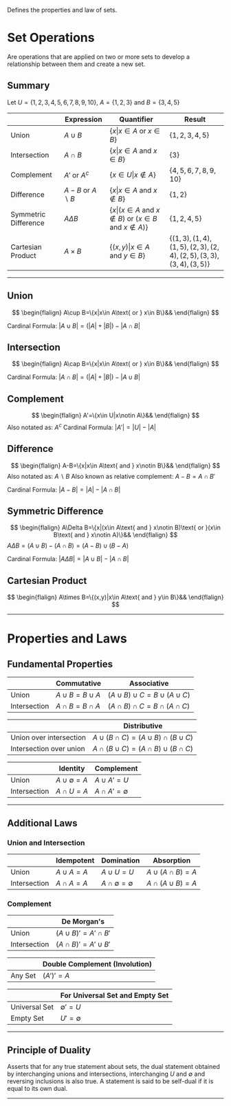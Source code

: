 Defines the properties and law of sets.

# Set Operations
Are operations that are applied on two or more sets to develop a relationship between them and create a new set.
## Summary
Let $U=\{1,2,3,4,5,6,7,8,9,10\}$, $A=\{1,2,3\}$ and $B=\{3,4,5\}$

|                      | Expression               | Quantifier                                                                       | Result                                                      |
| -------------------- | ------------------------ | -------------------------------------------------------------------------------- | ----------------------------------------------------------- |
| Union                | $A\cup B$                | $\{x\|x\in A\text{ or } x\in B\}$                                                | $\{1,2,3,4,5\}$                                             |
| Intersection         | $A\cap B$                | $\{x\|x\in A\text{ and } x\in B\}$                                               | $\{3\}$                                                     |
| Complement           | $A'$ or $A^c$            | $\{x\in U\|x\notin A\}$                                                          | $\{4,5,6,7,8,9,10\}$                                        |
| Difference           | $A-B$ or $A\backslash B$ | $\{x\|x\in A\text{ and } x\notin B\}$                                            | $\{1,2\}$                                                   |
| Symmetric Difference | $A\Delta B$              | $\{x\|(x\in A\text{ and } x\notin B)\text{ or }(x\in B\text{ and } x\notin A)\}$ | $\{1,2,4,5\}$                                               |
| Cartesian Product    | $A\times B$              | $\{(x,y)\|x\in A\text{ and } y\in B\}$                                           | $\{(1,3),(1,4),(1,5),(2,3),(2,4),(2,5),(3,3),(3,4),(3,5)\}$ |

---
## Union
$$
\begin{flalign}
A\cup B=\{x|x\in A\text{ or } x\in B\}&&
\end{flalign}
$$

Cardinal Formula: $|A\cup B|=(|A|+|B|)-|A\cap B|$
## Intersection
$$
\begin{flalign}
A\cap B=\{x|x\in A\text{ or } x\in B\}&&
\end{flalign}
$$

Cardinal Formula: $|A\cap B|=(|A|+|B|)-|A\cup B|$
## Complement
$$
\begin{flalign}
A'=\{x\in U|x\notin A\}&&
\end{flalign}
$$
Also notated as: $A^c$
Cardinal Formula: $|A'|=|U|-|A|$
## Difference
$$
\begin{flalign}
A-B=\{x|x\in A\text{ and } x\notin B\}&&
\end{flalign}
$$
Also notated as: $A\backslash B$
Also known as relative complement: $A-B=A\cap B'$

Cardinal Formula: $|A-B|=|A|-|A\cap B|$
## Symmetric Difference
$$
\begin{flalign}
A\Delta B=\{x|(x\in A\text{ and } x\notin B)\text{ or }(x\in B\text{ and } x\notin A)\}&&
\end{flalign}
$$
$A\Delta B=(A\cup B)-(A\cap B)=(A-B)\cup(B-A)$

Cardinal Formula: $|A\Delta B|=|A\cup B|-|A\cap B|$
## Cartesian Product
$$
\begin{flalign}
A\times B=\{(x,y)|x\in A\text{ and } y\in B\}&&
\end{flalign}
$$

---
# Properties and Laws
## Fundamental Properties

|              | Commutative       | Associative                      |
| ------------ | ----------------- | -------------------------------- |
| Union        | $A\cup B=B\cup A$ | $(A\cup B)\cup C=B\cup(A\cup C)$ |
| Intersection | $A\cap B=B\cap A$ | $(A\cap B)\cap C=B\cap(A\cap C)$ |

|                         | Distributive                            |
| ----------------------- | --------------------------------------- |
| Union over intersection | $A\cup(B\cap C)=(A\cup B)\cap(B\cup C)$ |
| Intersection over union | $A\cap(B\cup C)=(A\cap B)\cup(B\cap C)$ |

|              | Identity               | Complement           |
| ------------ | ---------------------- | -------------------- |
| Union        | $A\cup\emptyset=A$<br> | $A\cup A'=U$         |
| Intersection | $A\cap U=A$            | $A\cap A'=\emptyset$ |

---
## Additional Laws
### Union and Intersection

|              | Idempotent      | Domination                  | Absorption         |
| ------------ | --------------- | --------------------------- | ------------------ |
| Union        | $A\cup A=A$<br> | $A\cup U=U$                 | $A\cup(A\cap B)=A$ |
| Intersection | $A\cap A=A$     | $A\cap \emptyset=\emptyset$ | $A\cap(A\cup B)=A$ |
### Complement
|              | De Morgan's                |
| ------------ | -------------------------- |
| Union        | $(A\cup B)'=A'\cap B'$<br> |
| Intersection | $(A\cap B)'=A'\cup B'$     |

|         | Double Complement (Involution) |
| ------- | ------------------------------ |
| Any Set | $(A')'=A$<br>                  |

|               | For Universal Set and Empty Set |
| ------------- | ------------------------------- |
| Universal Set | $\emptyset'=U$<br>              |
| Empty Set     | $U'=\emptyset$                  |

---
## Principle of Duality
Asserts that for any true statement about sets, the dual statement obtained by interchanging unions and intersections, interchanging $U$ and ⁠$\emptyset$ and reversing inclusions is also true. A statement is said to be self-dual if it is equal to its own dual.

---